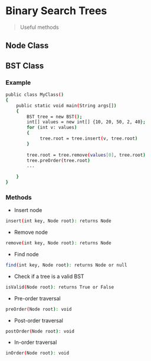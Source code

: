 # Binary Search Trees
> Useful methods

## Node Class

## BST Class
### Example

```sh
public class MyClass()
{
    public static void main(String args[])
    {
        BST tree = new BST();
        int[] values = new int[] {10, 20, 50, 2, 40};
        for (int v: values)
        {
             tree.root = tree.insert(v, tree.root)
        }
        
        tree.root = tree.remove(values[0], tree.root)
        tree.preOrder(tree.root)
        ...
        
    }
}
```

### Methods

- Insert node

```sh
insert(int key, Node root): returns Node
```
- Remove node
 ```sh
remove(int key, Node root): returns Node
```
- Find node
 ```sh
find(int key, Node root): returns Node or null
```
- Check if a tree is a valid BST
 ```sh
isValid(Node root): returns True or False
```
- Pre-order traversal
 ```sh
preOrder(Node root): void
```
- Post-order traversal
 ```sh
postOrder(Node root): void
```
- In-order traversal
 ```sh
inOrder(Node root): void
```
